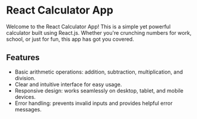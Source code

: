 # React Calculator App

Welcome to the React Calculator App! This is a simple yet powerful calculator built using React.js. Whether you're crunching numbers for work, school, or just for fun, this app has got you covered.

## Features

- Basic arithmetic operations: addition, subtraction, multiplication, and division.
- Clear and intuitive interface for easy usage.
- Responsive design: works seamlessly on desktop, tablet, and mobile devices.
- Error handling: prevents invalid inputs and provides helpful error messages.


